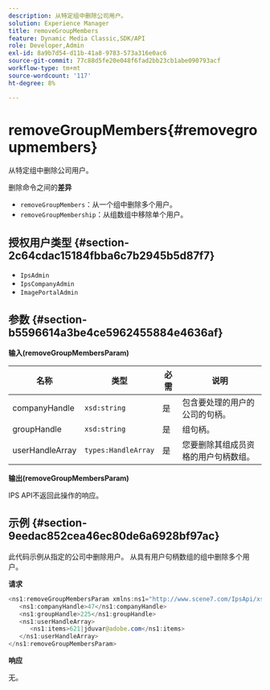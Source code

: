 ```yaml
---
description: 从特定组中删除公司用户。
solution: Experience Manager
title: removeGroupMembers
feature: Dynamic Media Classic,SDK/API
role: Developer,Admin
exl-id: 8a9b7d54-d11b-41a8-9783-573a316e0ac6
source-git-commit: 77c88d5fe20e048f6fad2bb23cb1abe090793acf
workflow-type: tm+mt
source-wordcount: '117'
ht-degree: 8%

---
```


# removeGroupMembers{#removegroupmembers}

从特定组中删除公司用户。

删除命令之间的&#x200B;**差异**

* `removeGroupMembers`：从一个组中删除多个用户。
* `removeGroupMembership`：从组数组中移除单个用户。

## 授权用户类型 {#section-2c64cdac15184fbba6c7b2945b5d87f7}

* `IpsAdmin`
* `IpsCompanyAdmin`
* `ImagePortalAdmin`

## 参数 {#section-b5596614a3be4ce5962455884e4636af}

**输入(removeGroupMembersParam)**

| 名称 | 类型 | 必需 | 说明 |
|---|---|---|---|
| companyHandle | `xsd:string` | 是 | 包含要处理的用户的公司的句柄。 |
| groupHandle | `xsd:string` | 是 | 组句柄。 |
| userHandleArray | `types:HandleArray` | 是 | 您要删除其组成员资格的用户句柄数组。 |

**输出(removeGroupMembersParam)**

IPS API不返回此操作的响应。

## 示例 {#section-9eedac852cea46ec80de6a6928bf97ac}

此代码示例从指定的公司中删除用户。 从具有用户句柄数组的组中删除多个用户。

**请求**

```java
<ns1:removeGroupMembersParam xmlns:ns1="http://www.scene7.com/IpsApi/xsd">
   <ns1:companyHandle>47</ns1:companyHandle>
   <ns1:groupHandle>225</ns1:groupHandle>
   <ns1:userHandleArray>
      <ns1:items>621|jduvar@adobe.com</ns1:items>
   </ns1:userHandleArray>
</ns1:removeGroupMembersParam>
```

**响应**

无。
